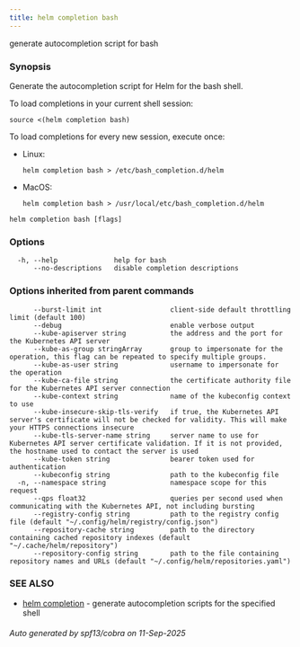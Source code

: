 ```yaml
---
title: helm completion bash
---
```

generate autocompletion script for bash

### Synopsis


Generate the autocompletion script for Helm for the bash shell.

To load completions in your current shell session:

    source <(helm completion bash)

To load completions for every new session, execute once:
- Linux:

      helm completion bash > /etc/bash_completion.d/helm

- MacOS:

      helm completion bash > /usr/local/etc/bash_completion.d/helm


```
helm completion bash [flags]
```

### Options

```
  -h, --help              help for bash
      --no-descriptions   disable completion descriptions
```

### Options inherited from parent commands

```
      --burst-limit int                 client-side default throttling limit (default 100)
      --debug                           enable verbose output
      --kube-apiserver string           the address and the port for the Kubernetes API server
      --kube-as-group stringArray       group to impersonate for the operation, this flag can be repeated to specify multiple groups.
      --kube-as-user string             username to impersonate for the operation
      --kube-ca-file string             the certificate authority file for the Kubernetes API server connection
      --kube-context string             name of the kubeconfig context to use
      --kube-insecure-skip-tls-verify   if true, the Kubernetes API server's certificate will not be checked for validity. This will make your HTTPS connections insecure
      --kube-tls-server-name string     server name to use for Kubernetes API server certificate validation. If it is not provided, the hostname used to contact the server is used
      --kube-token string               bearer token used for authentication
      --kubeconfig string               path to the kubeconfig file
  -n, --namespace string                namespace scope for this request
      --qps float32                     queries per second used when communicating with the Kubernetes API, not including bursting
      --registry-config string          path to the registry config file (default "~/.config/helm/registry/config.json")
      --repository-cache string         path to the directory containing cached repository indexes (default "~/.cache/helm/repository")
      --repository-config string        path to the file containing repository names and URLs (default "~/.config/helm/repositories.yaml")
```

### SEE ALSO

* [helm completion](helm_completion.md)	 - generate autocompletion scripts for the specified shell

###### Auto generated by spf13/cobra on 11-Sep-2025
